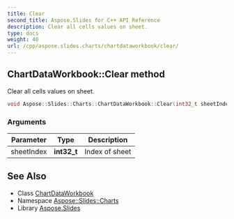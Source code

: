 ```yaml
---
title: Clear
second_title: Aspose.Slides for C++ API Reference
description: Clear all cells values on sheet.
type: docs
weight: 40
url: /cpp/aspose.slides.charts/chartdataworkbook/clear/
---
```

## ChartDataWorkbook::Clear method


Clear all cells values on sheet.

```cpp
void Aspose::Slides::Charts::ChartDataWorkbook::Clear(int32_t sheetIndex) override
```


### Arguments

| Parameter | Type | Description |
| --- | --- | --- |
| sheetIndex | **int32_t** | Index of sheet |

## See Also

* Class [ChartDataWorkbook](../)
* Namespace [Aspose::Slides::Charts](../../)
* Library [Aspose.Slides](../../../)
